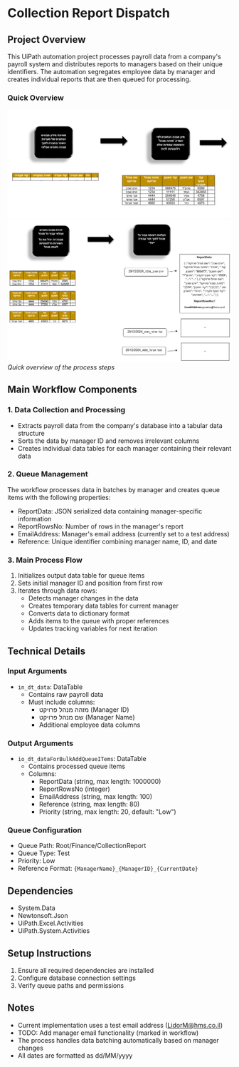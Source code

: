 # Collection Report Dispatch

## Project Overview
This UiPath automation project processes payroll data from a company's payroll system and distributes reports to managers based on their unique identifiers. 
The automation segregates employee data by manager and creates individual reports that are then queued for processing.

### Quick Overview
![Sample Data Structure](/Documentation/dataFlow1.png)
![Sample Data Structure](/Documentation/dataFlow2.png)
*Quick overview of the process steps*

## Main Workflow Components

### 1. Data Collection and Processing
- Extracts payroll data from the company's database into a tabular data structure
- Sorts the data by manager ID and removes irrelevant columns
- Creates individual data tables for each manager containing their relevant data

### 2. Queue Management
The workflow processes data in batches by manager and creates queue items with the following properties:
- ReportData: JSON serialized data containing manager-specific information
- ReportRowsNo: Number of rows in the manager's report
- EmailAddress: Manager's email address (currently set to a test address)
- Reference: Unique identifier combining manager name, ID, and date

### 3. Main Process Flow
1. Initializes output data table for queue items
2. Sets initial manager ID and position from first row
3. Iterates through data rows:
   - Detects manager changes in the data
   - Creates temporary data tables for current manager
   - Converts data to dictionary format
   - Adds items to the queue with proper references
   - Updates tracking variables for next iteration

## Technical Details

### Input Arguments
- `in_dt_data`: DataTable
  - Contains raw payroll data
  - Must include columns:
    - מזהה מנהל פרויקט (Manager ID)
    - שם מנהל פרויקט (Manager Name)
    - Additional employee data columns

### Output Arguments
- `io_dt_dataForBulkAddQueueITems`: DataTable
  - Contains processed queue items
  - Columns:
    - ReportData (string, max length: 1000000)
    - ReportRowsNo (integer)
    - EmailAddress (string, max length: 100)
    - Reference (string, max length: 80)
    - Priority (string, max length: 20, default: "Low")

### Queue Configuration
- Queue Path: Root/Finance/CollectionReport
- Queue Type: Test
- Priority: Low
- Reference Format: `{ManagerName}_{ManagerID}_{CurrentDate}`

## Dependencies
- System.Data
- Newtonsoft.Json
- UiPath.Excel.Activities
- UiPath.System.Activities

## Setup Instructions
1. Ensure all required dependencies are installed
2. Configure database connection settings
3. Verify queue paths and permissions

## Notes
- Current implementation uses a test email address (LidorM@hms.co.il)
- TODO: Add manager email functionality (marked in workflow)
- The process handles data batching automatically based on manager changes
- All dates are formatted as dd/MM/yyyy
